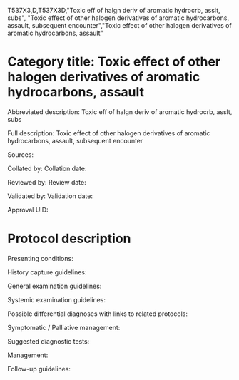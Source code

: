 T537X3,D,T537X3D,"Toxic eff of halgn deriv of aromatic hydrocrb, asslt, subs", "Toxic effect of other halogen derivatives of aromatic hydrocarbons, assault, subsequent encounter","Toxic effect of other halogen derivatives of aromatic hydrocarbons, assault"
# Category title: Toxic effect of other halogen derivatives of aromatic hydrocarbons, assault

Abbreviated description: Toxic eff of halgn deriv of aromatic hydrocrb, asslt, subs

Full description: Toxic effect of other halogen derivatives of aromatic hydrocarbons, assault, subsequent encounter

Sources:

Collated by:
Collation date:

Reviewed by:
Review date:

Validated by:
Validation date:

Approval UID:

# Protocol description

Presenting conditions:

History capture guidelines:

General examination guidelines:

Systemic examination guidelines:

Possible differential diagnoses with links to related protocols:

Symptomatic / Palliative management:

Suggested diagnostic tests:

Management:

Follow-up guidelines:
